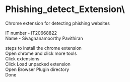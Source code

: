 # Phishing_detect_Extension\
Chrome extension for detecting phishing websites

IT number - IT20668822\
Name - Sivagnanamoorthy Pavithiran

steps to install the chrome extension\
Open chrome and click more tools\
Click extensions\
Click Load unpacked extension\
Open Browser Plugin directory\
Done
